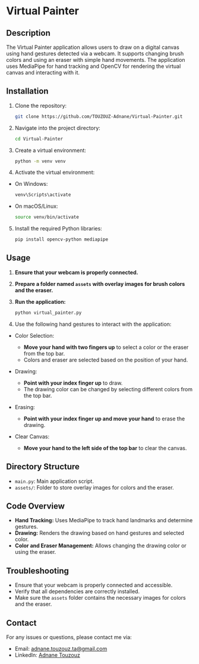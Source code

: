 # Virtual Painter

## Description

The Virtual Painter application allows users to draw on a digital canvas using hand gestures detected via a webcam. It supports changing brush colors and using an eraser with simple hand movements. The application uses MediaPipe for hand tracking and OpenCV for rendering the virtual canvas and interacting with it.

## Installation

1. Clone the repository:
   ```bash
   git clone https://github.com/TOUZOUZ-Adnane/Virtual-Painter.git
2. Navigate into the project directory:
   ```bash
   cd Virtual-Painter
3. Create a virtual environment:
   ```bash
   python -m venv venv
4. Activate the virtual environment:
- On Windows:
   ```bash
   venv\Scripts\activate
- On macOS/Linux:
   ```bash
   source venv/bin/activate
5. Install the required Python libraries:
   ```bash
   pip install opencv-python mediapipe


## Usage

1. **Ensure that your webcam is properly connected.**

2. **Prepare a folder named `assets` with overlay images for brush colors and the eraser.**

3. **Run the application:**

   ```bash
   python virtual_painter.py
4. Use the following hand gestures to interact with the application:

- Color Selection:

  - **Move your hand with two fingers up** to select a color or the eraser from the top bar.
  - Colors and eraser are selected based on the position of your hand.

- Drawing:

  - **Point with your index finger up** to draw.
  - The drawing color can be changed by selecting different colors from the top bar.

- Erasing:

  - **Point with your index finger up and move your hand** to erase the drawing.

- Clear Canvas:

  - **Move your hand to the left side of the top bar** to clear the canvas.

## Directory Structure

- `main.py`: Main application script.
- `assets/`: Folder to store overlay images for colors and the eraser.

## Code Overview

- **Hand Tracking:** Uses MediaPipe to track hand landmarks and determine gestures.
- **Drawing:** Renders the drawing based on hand gestures and selected color.
- **Color and Eraser Management:** Allows changing the drawing color or using the eraser.

## Troubleshooting

- Ensure that your webcam is properly connected and accessible.
- Verify that all dependencies are correctly installed.
- Make sure the `assets` folder contains the necessary images for colors and the eraser.

## Contact

For any issues or questions, please contact me via:

- Email: [adnane.touzouz.ta@gmail.com](mailto:adnane.touzouz.ta@gmail.com)
- LinkedIn: [Adnane Touzouz](https://www.linkedin.com/in/adnane-touzouz/)
   
